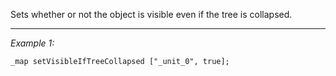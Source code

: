 Sets whether or not the object is visible even if the tree is collapsed.


---
*Example 1:*
```sqf
_map setVisibleIfTreeCollapsed ["_unit_0", true];
```